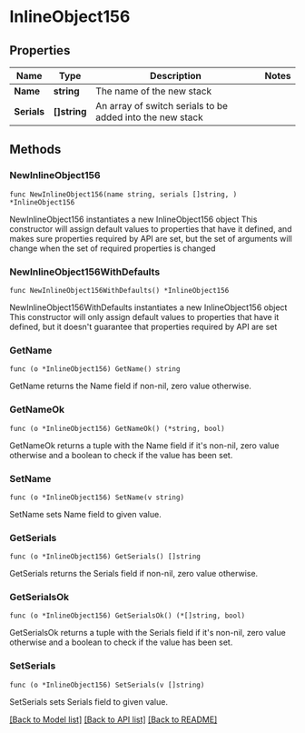 # InlineObject156

## Properties

Name | Type | Description | Notes
------------ | ------------- | ------------- | -------------
**Name** | **string** | The name of the new stack | 
**Serials** | **[]string** | An array of switch serials to be added into the new stack | 

## Methods

### NewInlineObject156

`func NewInlineObject156(name string, serials []string, ) *InlineObject156`

NewInlineObject156 instantiates a new InlineObject156 object
This constructor will assign default values to properties that have it defined,
and makes sure properties required by API are set, but the set of arguments
will change when the set of required properties is changed

### NewInlineObject156WithDefaults

`func NewInlineObject156WithDefaults() *InlineObject156`

NewInlineObject156WithDefaults instantiates a new InlineObject156 object
This constructor will only assign default values to properties that have it defined,
but it doesn't guarantee that properties required by API are set

### GetName

`func (o *InlineObject156) GetName() string`

GetName returns the Name field if non-nil, zero value otherwise.

### GetNameOk

`func (o *InlineObject156) GetNameOk() (*string, bool)`

GetNameOk returns a tuple with the Name field if it's non-nil, zero value otherwise
and a boolean to check if the value has been set.

### SetName

`func (o *InlineObject156) SetName(v string)`

SetName sets Name field to given value.


### GetSerials

`func (o *InlineObject156) GetSerials() []string`

GetSerials returns the Serials field if non-nil, zero value otherwise.

### GetSerialsOk

`func (o *InlineObject156) GetSerialsOk() (*[]string, bool)`

GetSerialsOk returns a tuple with the Serials field if it's non-nil, zero value otherwise
and a boolean to check if the value has been set.

### SetSerials

`func (o *InlineObject156) SetSerials(v []string)`

SetSerials sets Serials field to given value.



[[Back to Model list]](../README.md#documentation-for-models) [[Back to API list]](../README.md#documentation-for-api-endpoints) [[Back to README]](../README.md)


